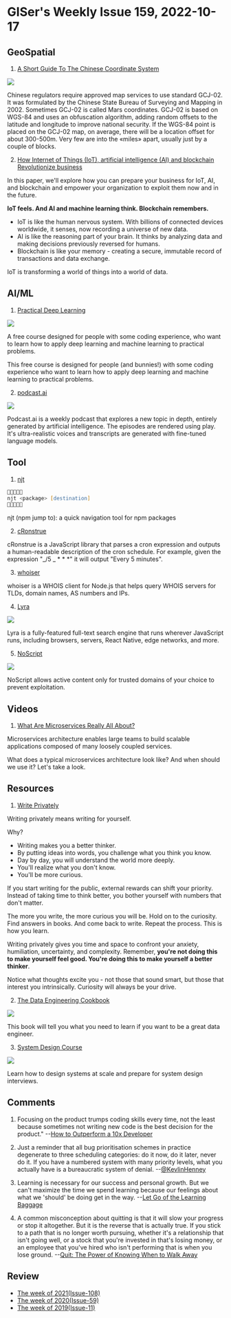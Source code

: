 # GISer's Weekly Issue 159, 2022-10-17

## GeoSpatial

1. [A Short Guide To The Chinese Coordinate System](https://abstractkitchen.com/blog/a-short-guide-to-chinese-coordinate-system/)

![](https://abstractkitchen.com/static/assets/coordinates.jpg)

Chinese regulators require approved map services to use standard GCJ-02. It was formulated by the Chinese State Bureau of Surveying and Mapping in 2002. Sometimes GCJ-02 is called Mars coordinates. GCJ-02 is based on WGS-84 and uses an obfuscation algorithm, adding random offsets to the latitude and longitude to improve national security. If the WGS-84 point is placed on the GCJ-02 map, on average, there will be a location offset for about 300-500m. Very few are into the «miles» apart, usually just by a couple of blocks.

2. [How Internet of Things (IoT), artificial intelligence (AI) and blockchain Revolutionize business](https://pupuweb.com/iot-ai-blockchain-revolutionize-business/)

In this paper, we'll explore how you can prepare your business for IoT, AI, and blockchain and empower your organization to exploit them now and in the future.

**IoT feels. And AI and machine learning think. Blockchain remembers.**

- IoT is like the human nervous system. With billions of connected devices worldwide, it senses, now recording a universe of new data.
- AI is like the reasoning part of your brain. It thinks by analyzing data and making decisions previously reversed for humans.
- Blockchain is like your memory - creating a secure, immutable record of transactions and data exchange.

IoT is transforming a world of things into a world of data.

## AI/ML

1. [Practical Deep Learning](https://course.fast.ai/)

![](https://cdn.beekka.com/blogimg/asset/202207/bg2022072201.webp)

A free course designed for people with some coding experience, who want to learn how to apply deep learning and machine learning to practical problems.

This free course is designed for people (and bunnies!) with some coding experience who want to learn how to apply deep learning and machine learning to practical problems.

2. [podcast.ai](https://podcast.ai/)

![](https://cdn.beekka.com/blogimg/asset/202210/bg2022101106.webp)

Podcast.ai is a weekly podcast that explores a new topic in depth, entirely generated by artificial intelligence. The episodes are rendered using play. It's ultra-realistic voices and transcripts are generated with fine-tuned language models.

## Tool

1. [njt](https://github.com/kachkaev/njt)

```zsh
🐸✨🐸✨🐸
njt <package> [destination]
🐸✨🐸✨🐸
```

njt (npm jump to): a quick navigation tool for npm packages

2. [cRonstrue](https://github.com/bradymholt/cronstrue)

cRonstrue is a JavaScript library that parses a cron expression and outputs a human-readable description of the cron schedule. For example, given the expression "_/5 _ \* \* \*" it will output "Every 5 minutes".

3. [whoiser](https://github.com/LayeredStudio/whoiser)

whoiser is a WHOIS client for Node.js that helps query WHOIS servers for TLDs, domain names, AS numbers and IPs.

4. [Lyra](https://lyrasearch.io/)

![](https://lyrasearch.io/images/code-example.png)

Lyra is a fully-featured full-text search engine that runs wherever JavaScript runs, including browsers, servers, React Native, edge networks, and more.

5. [NoScript](https://chrome.google.com/webstore/detail/noscript/doojmbjmlfjjnbmnoijecmcbfeoakpjm/related)

![](https://lh3.googleusercontent.com/CLbujyyxd3ucZWOHbxEBtAOUeZbJjtcpUP4cpNF8lTcB17dqQeORQKbLW8e7UQAWfLs4qA_A9SAtdAhE12QHxyv_BE0=w640-h400-e365-rj-sc0x00ffffff)

NoScript allows active content only for trusted domains of your choice to prevent exploitation.

## Videos

1. [What Are Microservices Really All About?](https://www.youtube.com/watch?v=lTAcCNbJ7KE)

Microservices architecture enables large teams to build scalable applications composed of many loosely coupled services.

What does a typical microservices architecture look like? And when should we use it? Let's take a look.

## Resources

1. [Write Privately](https://weichenliu.xyz/write-privately/)

Writing privately means writing for yourself.

Why?

- Writing makes you a better thinker.
- By putting ideas into words, you challenge what you think you know.
- Day by day, you will understand the world more deeply.
- You'll realize what you don't know.
- You'll be more curious.

If you start writing for the public, external rewards can shift your priority. Instead of taking time to think better, you bother yourself with numbers that don't matter.

The more you write, the more curious you will be. Hold on to the curiosity. Find answers in books. And come back to write. Repeat the process. This is how you learn.

Writing privately gives you time and space to confront your anxiety, humiliation, uncertainty, and complexity. Remember, **you're not doing this to make yourself feel good. You're doing this to make yourself a better thinker**.

Notice what thoughts excite you - not those that sound smart, but those that interest you intrinsically. Curiosity will always be your drive.

2. [The Data Engineering Cookbook](https://github.com/andkret/Cookbook)

![](https://img.hellogithub.com/i/nR5CIwNqVFxuykl_1664264230.png)

This book will tell you what you need to learn if you want to be a great data engineer.

3. [System Design Course](https://github.com/karanpratapsingh/system-design)

![](https://img.hellogithub.com/i/LmwlYQrD7X91vtS_1661514033.png)

Learn how to design systems at scale and prepare for system design interviews.

## Comments

1. Focusing on the product trumps coding skills every time, not the least because sometimes not writing new code is the best decision for the product."
   --[How to Outperform a 10x Developer](https://betterprogramming.pub/how-to-outperform-a-10x-developer-fa1132807934)

2. Just a reminder that all bug prioritisation schemes in practice degenerate to three scheduling categories: do it now, do it later, never do it. If you have a numbered system with many priority levels, what you actually have is a bureaucratic system of denial.
   --[@KevlinHenney](https://twitter.com/KevlinHenney/status/1573688779533066242)

3. Learning is necessary for our success and personal growth. But we can't maximize the time we spend learning because our feelings about what we 'should' be doing get in the way.
   --[Let Go of the Learning Baggage](https://fs.blog/learning-baggage/)

4. A common misconception about quitting is that it will slow your progress or stop it altogether. But it is the reverse that is actually true. If you stick to a path that is no longer worth pursuing, whether it's a relationship that isn't going well, or a stock that you're invested in that's losing money, or an employee that you've hired who isn't performing that is when you lose ground.
   --[Quit: The Power of Knowing When to Walk Away](https://fs.blog/brain-food/october-9-2022/)

## Review

- [The week of 2021(Issue-108)](https://github.com/lkcozy/weekly/blob/master/docs/2021/issue-108.md)
- [The week of 2020(Issue-59)](https://github.com/lkcozy/weekly/blob/master/docs/2020/issue-59.md)
- [The week of 2019(Issue-11)](https://github.com/lkcozy/weekly/blob/master/docs/2019/issue-11.md)
